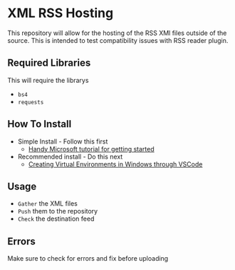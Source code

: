 # XML RSS Hosting

This repository will allow for the hosting of the RSS XMl files outside of the source. This is intended to test compatibility issues with RSS reader plugin.  

## Required Libraries

This will require the librarys

- `bs4`
- `requests`

## How To Install

- Simple Install - Follow this first
  - [Handy Microsoft tutorial for getting started](https://learn.microsoft.com/en-us/windows/python/beginners)
- Recommended install - Do this next
  - [Creating Virtual Environments in Windows through VSCode](https://code.visualstudio.com/docs/python/environments)

## Usage

- `Gather` the XML files
- `Push` them to the repository
- `Check` the destination feed

## Errors

Make sure to check for errors and fix before uploading
